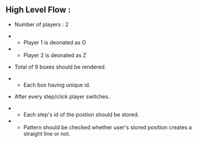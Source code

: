 ## High Level Flow :

- Number of players : 2
- - Player 1 is deonated as O
- - Player 2 is deonated as Z

- Total of 9 boxes should be rendered.
- - Each box having unique id.

- After every step/click player switches.
- - Each step's id of the postion should be stored.
- - Pattern should be checked whether user's stored position creates a straight line or not.
